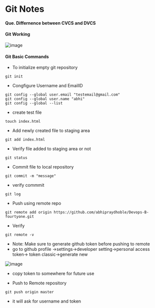 # Git Notes

#### Que. Differnence between CVCS and DVCS

#### Git Working
![image](https://github.com/user-attachments/assets/b859c770-3efc-48c4-8d77-34508fc51d22)

#### Git Basic Commands
- To initialize empty git repository
```
git init
```
- Congfigure Username and EmailID
```
git config --global user.email "testemail@gmail.com"
git config --global user.name "abhi"
git config --global --list
```

- create test file
```
touch index.html
```
- Add newly created file to staging area
```
git add index.html
```
- Verify file added to staging area or not
```
git status
```
- Commit file to local repository
```
git commit -m "message"
```
- verify commmit
```
git log
```
- Push using  remote repo
```
git remote add origin https://github.com/abhipraydhoble/Devops-B-fourtyone.git
```
- Verify
```
git remote -v
```
- Note: Make sure to generate github token before pushing to remote
- go to github profile ->settings->developer setting->personal access token-> token classic->generate new
  
![image](https://github.com/user-attachments/assets/2c0ab9dc-5dda-408d-b219-f37f14fcae44)

- copy token to somewhere for future use

- Push to Remote repository
```
git push origin master
```
- it will ask for username and token
